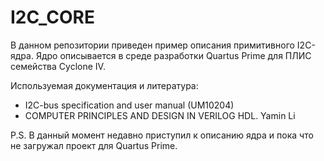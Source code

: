 # I2C_CORE

В данном репозитории приведен пример описания примитивного I2C-ядра. Ядро описывается в среде разработки Quartus Prime для ПЛИС семейства Cyclone IV.  

Используемая документация и литература:
* I2C-bus specification and user manual (UM10204)
* COMPUTER PRINCIPLES AND DESIGN IN VERILOG HDL. Yamin Li

P.S. В данный момент недавно приступил к описанию ядра и пока что не загружал проект для Quartus Prime. 
